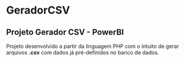 # GeradorCSV
## Projeto Gerador CSV - PowerBI

Projeto desenvolvido a partir da linguagem PHP com o intuito de gerar arquivos <b>.csv</b> com dados já pré-definidos no banco de dados.
